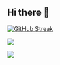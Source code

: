 ## Hi there 👋

<!--
**play-station/play-station** is a ✨ _special_ ✨ repository because its `README.md` (this file) appears on your GitHub profile.

Here are some ideas to get you started:

- 🔭 I’m currently working on ...
- 🌱 I’m currently learning ...
- 👯 I’m looking to collaborate on ...
- 🤔 I’m looking for help with ...
- 💬 Ask me about ...
- 📫 How to reach me: ...
- 😄 Pronouns: ...
- ⚡ Fun fact: ...
-->
[![GitHub Streak](https://streak-stats.demolab.com?user=play-station&theme=dark&date_format=M%20j%5B%2C%20Y%5D)](https://git.io/streak-stats)


![](https://raw.githubusercontent.com/play-station/github-stats/master/generated/overview.svg#gh-dark-mode-only)

![](https://raw.githubusercontent.com/play-station/github-stats/master/generated/languages.svg#gh-dark-mode-only)


